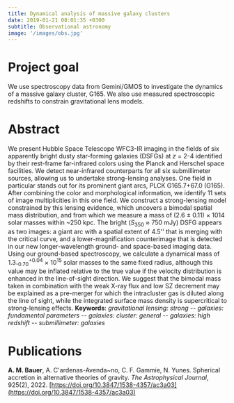 ```yaml
---
title: Dynamical analysis of massive galaxy clusters
date: 2019-01-21 08:01:35 +0300
subtitle: Observational astronomy
image: '/images/obs.jpg'
---
```


# Project goal 
We use spectroscopy data from Gemini/GMOS to investigate the dynamics of a massive galaxy cluster, G165. We also use measured spectroscopic redshifts to constrain gravitational lens models.

# Abstract
We present Hubble Space Telescope WFC3-IR imaging in the fields of six apparently bright dusty star-forming galaxies (DSFGs) at _z_ = 2-4 identified by their rest-frame far-infrared colors using the Planck and Herschel space facilities. We detect near-infrared counterparts for all six submillimeter sources, allowing us to undertake strong-lensing analyses. One field in particular stands out for its prominent giant arcs, PLCK G165.7+67.0 (G165). After combining the color and morphological information, we identify 11 sets of image multiplicities in this one field. We construct a strong-lensing model constrained by this lensing evidence, which uncovers a bimodal spatial mass distribution, and from which we measure a mass of (2.6 &plusmn; 0.11) &times; 1014 solar masses within ~250 kpc. The bright (_S_<sub>350</sub> &approx; 750 mJy) DSFG appears as two images: a giant arc with a spatial extent of 4.5'' that is merging with the critical curve, and a lower-magnification counterimage that is detected in our new longer-wavelength ground- and space-based imaging data. Using our ground-based spectroscopy, we calculate a dynamical mass of 1.3<sub>-0.70</sub><sup>+0.04</sup> &times; 10<sup>15</sup> solar masses to the same fixed radius, although this value may be inflated relative to the true value if the velocity distribution is enhanced in the line-of-sight direction. We suggest that the bimodal mass taken in combination with the weak X-ray flux and low SZ decrement may be explained as a pre-merger for which the intracluster gas is diluted along the line of sight, while the integrated surface mass density is supercritical to strong-lensing effects.
**Keywords**: _gravitational lensing: strong_ -- _galaxies: fundamental parameters_ -- _galaxies: cluster: general_ -- _galaxies: high redshift_ -- _submillimeter: galaxies_

# Publications
**A. M. Bauer**, A. C\'ardenas-Avenda\~no, C. F. Gammie, N. Yunes. Spherical accretion in alternative theories of gravity. _The Astrophysical Journal_, 925(2), 2022. [https://doi.org/10.3847/1538-4357/ac3a03](https://doi.org/10.3847/1538-4357/ac3a03)
